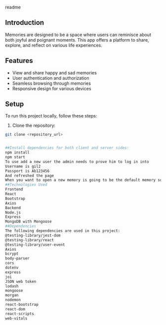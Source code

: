 readme
## Introduction


Memories are designed to be a space where users can reminisce about both joyful and poignant moments. This app offers a platform to share, explore, and reflect on various life experiences.


## Features


- View and share happy and sad memories
- User authentication and authorization
- Seamless browsing through memories
- Responsive design for various devices


## Setup


To run this project locally, follow these steps:


1. Clone the repository:
 ```bash
 git clone <repository_url>


##Install dependencies for both client and server sides:
npm install
npm start
To use add a new user the admin needs to prove him to log in into 
Username is gil2
Passport is Ab123456
And refreshed the page 
When you want to open a new memory is going to be the default memory so you can edit this 
##Technologies Used
Frontend
React
Bootstrap
Axios
Backend
Node.js
Express
MongoDB with Mongoose
##Dependencies
The following dependencies are used in this project:
@testing-library/jest-dom
@testing-library/react
@testing-library/user-event
Axios
bcrypt
body-parser
cors
dotenv
express
joi
JSON web token
lodash
mongoose
morgan
nodemon
react-bootstrap
react-dom
react-scripts
web-vitals


